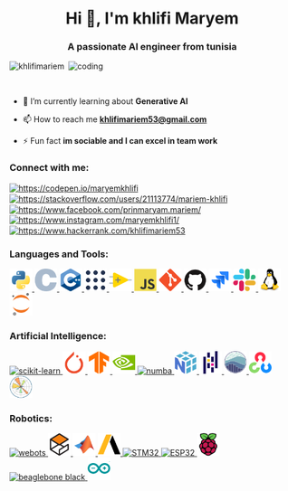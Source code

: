 

<h1 align="center">Hi 👋, I'm khlifi Maryem</h1>
<h3 align="center">A passionate AI engineer from tunisia</h3>
<img align="right" alt="coding" width="400" src="https://www.itprotoday.com/sites/itprotoday.com/files/styles/article_featured_retina/public/JavaScript-code.jpg?itok=1Wia7hH0" >

<p align="left"> <img src="https://komarev.com/ghpvc/?username=khlifimariem&label=Profile%20views&color=0e75b6&style=flat" alt="khlifimariem" /> </p>

<p align="left"> <a href="https://twitter.com/" target="blank"><img src="https://img.shields.io/twitter/follow/?logo=twitter&style=for-the-badge" alt="" /></a> </p>

- 🌱 I’m currently learning about **Generative AI**

- 📫 How to reach me **khlifimariem53@gmail.com**

- ⚡ Fun fact **im sociable and I can excel in team work**

<h3 align="left">Connect with me:</h3>
<p align="left">
<a href="https://codepen.io/https://codepen.io/maryemkhlifi" target="blank"><img align="center" src="https://raw.githubusercontent.com/rahuldkjain/github-profile-readme-generator/master/src/images/icons/Social/codepen.svg" alt="https://codepen.io/maryemkhlifi" height="30" width="40" /></a>
<a href="https://stackoverflow.com/users/https://stackoverflow.com/users/21113774/mariem-khlifi" target="blank"><img align="center" src="https://raw.githubusercontent.com/rahuldkjain/github-profile-readme-generator/master/src/images/icons/Social/stack-overflow.svg" alt="https://stackoverflow.com/users/21113774/mariem-khlifi" height="30" width="40" /></a>
<a href="https://fb.com/https://www.facebook.com/prinmaryam.mariem/" target="blank"><img align="center" src="https://raw.githubusercontent.com/rahuldkjain/github-profile-readme-generator/master/src/images/icons/Social/facebook.svg" alt="https://www.facebook.com/prinmaryam.mariem/" height="30" width="40" /></a>
<a href="https://instagram.com/https://www.instagram.com/maryemkhlifi1/" target="blank"><img align="center" src="https://raw.githubusercontent.com/rahuldkjain/github-profile-readme-generator/master/src/images/icons/Social/instagram.svg" alt="https://www.instagram.com/maryemkhlifi1/" height="30" width="40" /></a>
<a href="https://www.hackerrank.com/https://www.hackerrank.com/khlifimariem53" target="blank"><img align="center" src="https://raw.githubusercontent.com/rahuldkjain/github-profile-readme-generator/master/src/images/icons/Social/hackerrank.svg" alt="https://www.hackerrank.com/khlifimariem53" height="30" width="40" /></a>
</p>

<h3 align="left">Languages and Tools:</h3>
<p align="left"> 
  <a href="https://www.python.org" target="_blank" rel="noreferrer"> 
    <img src="https://raw.githubusercontent.com/devicons/devicon/master/icons/python/python-original.svg" alt="python" width="40" height="40"/> 
  </a> 
  <a href="https://www.cprogramming.com/" target="_blank" rel="noreferrer"> 
    <img src="https://raw.githubusercontent.com/devicons/devicon/master/icons/c/c-original.svg" alt="c" width="40" height="40"/> 
  </a> 
  <a href="https://www.w3schools.com/cpp/" target="_blank" rel="noreferrer"> 
    <img src="https://raw.githubusercontent.com/devicons/devicon/master/icons/cplusplus/cplusplus-original.svg" alt="cplusplus" width="40" height="40"/> 
  </a> 
  <a href="https://www.ros.org/" target="_blank" rel="noreferrer"> 
    <img src="https://raw.githubusercontent.com/devicons/devicon/master/icons/ros/ros-original.svg" alt="ros2" width="40" height="40"/> 
  </a> 
  <a href="https://www.labview.com/" target="_blank" rel="noreferrer"> 
    <img src="https://raw.githubusercontent.com/devicons/devicon/master/icons/labview/labview-original.svg" alt="labview" width="40" height="40"/> 
  </a> 
  <a href="https://developer.mozilla.org/en-US/docs/Web/JavaScript" target="_blank" rel="noreferrer"> 
    <img src="https://raw.githubusercontent.com/devicons/devicon/master/icons/javascript/javascript-original.svg" alt="javascript" width="40" height="40"/> 
  </a> 
  <a href="https://git-scm.com/" target="_blank" rel="noreferrer"> 
    <img src="https://raw.githubusercontent.com/devicons/devicon/master/icons/git/git-original.svg" alt="git" width="40" height="40"/> 
  </a> 
  <a href="https://github.com/" target="_blank" rel="noreferrer"> 
    <img src="https://raw.githubusercontent.com/devicons/devicon/master/icons/github/github-original.svg" alt="github" width="40" height="40"/> 
  </a> 
  <a href="https://www.atlassian.com/software/jira" target="_blank" rel="noreferrer"> 
    <img src="https://raw.githubusercontent.com/devicons/devicon/master/icons/jira/jira-original.svg" alt="jira" width="40" height="40"/> 
  </a> 
  <a href="https://slack.com/" target="_blank" rel="noreferrer"> 
    <img src="https://raw.githubusercontent.com/devicons/devicon/master/icons/slack/slack-original.svg" alt="slack" width="40" height="40"/> 
  </a> 
  <a href="https://www.linux.org/" target="_blank" rel="noreferrer"> 
    <img src="https://raw.githubusercontent.com/devicons/devicon/master/icons/linux/linux-original.svg" alt="linux" width="40" height="40"/> 
  </a> 
  <a href="https://jupyter.org/" target="_blank" rel="noreferrer"> 
    <img src="https://raw.githubusercontent.com/devicons/devicon/master/icons/jupyter/jupyter-original.svg" alt="jupyter" width="40" height="40"/> 
  </a> 
</p>

<h3 align="left">Artificial Intelligence:</h3>
<p align="left"> 
  <a href="https://scikit-learn.org/" target="_blank" rel="noreferrer"> 
    <img src="https://raw.githubusercontent.com/devicons/devicon/master/icons/scikit/scikit-original.svg" alt="scikit-learn" width="40" height="40"/> 
  </a> 
  <a href="https://pytorch.org/" target="_blank" rel="noreferrer"> 
    <img src="https://raw.githubusercontent.com/devicons/devicon/master/icons/pytorch/pytorch-original.svg" alt="pytorch" width="40" height="40"/> 
  </a> 
  <a href="https://www.tensorflow.org/" target="_blank" rel="noreferrer"> 
    <img src="https://raw.githubusercontent.com/devicons/devicon/master/icons/tensorflow/tensorflow-original.svg" alt="tensorflow" width="40" height="40"/> 
  </a> 
  <a href="https://www.nvidia.com/en-us/cuda/" target="_blank" rel="noreferrer"> 
    <img src="https://raw.githubusercontent.com/devicons/devicon/master/icons/cuda/cuda-original.svg" alt="cuda" width="40" height="40"/> 
  </a> 
  <a href="https://numba.pydata.org/" target="_blank" rel="noreferrer"> 
    <img src="https://raw.githubusercontent.com/devicons/devicon/master/icons/numba/numba-original.svg" alt="numba" width="40" height="40"/> 
  </a> 
  <a href="https://numpy.org/" target="_blank" rel="noreferrer"> 
    <img src="https://raw.githubusercontent.com/devicons/devicon/master/icons/numpy/numpy-original.svg" alt="numpy" width="40" height="40"/> 
  </a> 
  <a href="https://pandas.pydata.org/" target="_blank" rel="noreferrer"> 
    <img src="https://raw.githubusercontent.com/devicons/devicon/master/icons/pandas/pandas-original.svg" alt="pandas" width="40" height="40"/> 
  </a> 
  <a href="https://seaborn.pydata.org/" target="_blank" rel="noreferrer"> 
    <img src="https://raw.githubusercontent.com/devicons/devicon/master/icons/seaborn/seaborn-original.svg" alt="seaborn" width="40" height="40"/> 
  </a> 
  <a href="https://opencv.org/" target="_blank" rel="noreferrer"> 
    <img src="https://raw.githubusercontent.com/devicons/devicon/master/icons/opencv/opencv-original.svg" alt="opencv" width="40" height="40"/> 
  </a> 
  <a href="https://matplotlib.org/" target="_blank" rel="noreferrer"> 
    <img src="https://raw.githubusercontent.com/devicons/devicon/master/icons/matplotlib/matplotlib-original.svg" alt="matplotlib" width="40" height="40"/> 
  </a> 
</p>

<h3 align="left">Robotics:</h3>
<p align="left"> 
  <a href="https://www.webots.org/" target="_blank" rel="noreferrer"> 
    <img src="https://raw.githubusercontent.com/devicons/devicon/master/icons/webots/webots-original.svg" alt="webots" width="40" height="40"/> 
  </a> 
  <a href="https://gazebosim.org/" target="_blank" rel="noreferrer"> 
    <img src="https://raw.githubusercontent.com/devicons/devicon/master/icons/gazebo/gazebo-original.svg" alt="gazebo" width="40" height="40"/> 
  </a> 
  <a href="https://www.mathworks.com/products/matlab.html" target="_blank" rel="noreferrer"> 
    <img src="https://raw.githubusercontent.com/devicons/devicon/master/icons/matlab/matlab-original.svg" alt="matlab" width="40" height="40"/> 
  </a> 
  <a href="https://www.ansys.com/" target="_blank" rel="noreferrer"> 
    <img src="https://raw.githubusercontent.com/devicons/devicon/master/icons/ansys/ansys-original.svg" alt="ansys" width="40" height="40"/> 
  </a> 
  <a href="https://www.st.com/en/microcontrollers/stm32.html" target="_blank" rel="noreferrer"> 
    <img src="https://raw.githubusercontent.com/devicons/devicon/master/icons/stm32/stm32-original.svg" alt="STM32" width="40" height="40"/> 
  </a> 
  <a href="https://www.espressif.com/en/products/hardware/esp32/overview" target="_blank" rel="noreferrer"> 
    <img src="https://raw.githubusercontent.com/devicons/devicon/master/icons/esp32/esp32-original.svg" alt="ESP32" width="40" height="40"/> 
  </a> 
  <a href="https://www.raspberrypi.org/" target="_blank" rel="noreferrer"> 
    <img src="https://raw.githubusercontent.com/devicons/devicon/master/icons/raspberrypi/raspberrypi-original.svg" alt="Raspberry Pi" width="40" height="40"/> 
  </a> 
  <a href="https://beagleboard.org/" target="_blank" rel="noreferrer"> 
    <img src="https://raw.githubusercontent.com/devicons/devicon/master/icons/beaglebone/beaglebone-original.svg" alt="beaglebone black" width="40" height="40"/> 
  </a> 
  <a href="https://www.arduino.cc/" target="_blank" rel="noreferrer"> 
    <img src="https://raw.githubusercontent.com/devicons/devicon/master/icons/arduino/arduino-original.svg" alt="arduino" width="40" height="40"/> 
  </a> 
</p>

